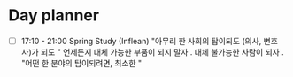 

# Day planner

- [ ] 17:10 - 21:00 Spring Study (Inflean) 
      "아무리 한 사회의 탑이되도 (의사, 변호사)가 되도 "
      언제든지 대체 가능한 부품이 되지 말자 .
      대체 불가능한 사람이 되자 .
      "어떤 한 분야의 탑이되려면, 최소한 "